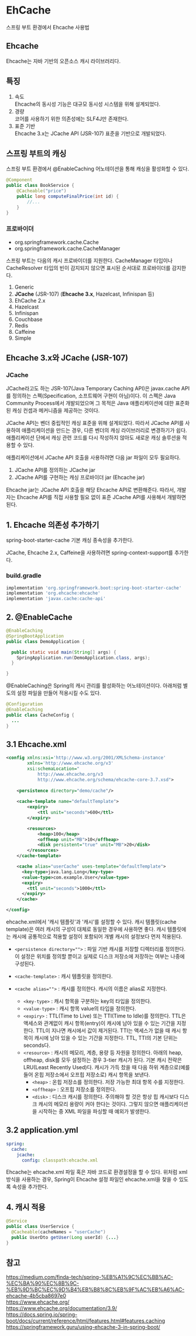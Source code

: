 # EhCache
스프링 부트 환경에서 Ehcache 사용법

## Ehcache
Ehcache는 자바 기반의 오픈소스 캐시 라이브러리다. 

## 특징
1. 속도  
  Ehcache의 동시성 기능은 대규모 동시성 시스템을 위해 설계되었다. 
2. 경량  
  코어를 사용하기 위한 의존성에는 SLF4J만 존재한다.
3. 표준 기반  
  Ehcache 3.x는 JCache API (JSR-107) 표준을 기반으로 개발되었다.

## 스프링 부트의 캐싱
스프링 부트 환경에서 @EnableCaching 어노테이션을 통해 캐싱을 활성화할 수 있다.

```java
@Component
public class BookService {
	@Cacheable("price")
	public long computeFinalPrice(int id) {
		//...
	}
}
```

### 프로바이더
- org.springframework.cache.Cache  
- org.springframework.cache.CacheManager  

스프링 부트는 다음의 캐시 프로바이더를 지원한다. CacheManager 타입이나 CacheResolver 타입의 빈이 감지되지 않으면 표시된 순서대로 프로바이더를 감지한다.

1. Generic
2. **JCache** (JSR-107) (**Ehcache 3.x**, Hazelcast, Infinispan 등)
3. EhCache 2.x
4. Hazelcast
5. Infinispan
6. Couchbase
7. Redis
8. Caffeine
9. Simple

## Ehcache 3.x와 JCache (JSR-107)

### JCache
JCache라고도 하는 JSR-107(Java Temporary Caching API)은 javax.cache API를 정의하는 스펙(Specification, 소프트웨어 구현이 아님)이다. 이 스펙은 Java Community Process에서 개발되었으며 그 목적은 Java 애플리케이션에 대한 표준화된 캐싱 컨셉과 메커니즘을 제공하는 것이다.  

JCache API는 벤더 중립적인 캐싱 표준을 위해 설계되었다. 따라서 JCache API를 사용하여 애플리케이션을 만드는 경우, 다른 벤더의 캐싱 라이브러리로 변경하기가 쉽다. 애플리케이션 단에서 캐싱 관련 코드를 다시 작성하지 않아도 새로운 캐싱 솔루션을 적용할 수 있다.  

애플리케이션에서 JCache API 호출을 사용하려면 다음 jar 파일이 모두 필요하다.

1. JCache API를 정의하는 JCache jar  
2. JCache API를 구현하는 캐싱 프로바이더 jar (Ehcache jar)  

Ehcache jar는 JCache API 호출을 해당 Ehcache API로 변환해준다. 따라서, 개발자는 Ehcache API를 직접 사용할 필요 없이 표준 JCache API를 사용해서 개발하면 된다.

## 1. Ehcache 의존성 추가하기

spring-boot-starter-cache
기본 캐싱 종속성을 추가한다.

JCache, Ehcache 2.x, Caffeine을 사용하려면 spring-context-support를 추가한다.

### build.gradle
```groovy
implementation 'org.springframework.boot:spring-boot-starter-cache'
implementation 'org.ehcache:ehcache'
implementation 'javax.cache:cache-api'
```

## 2. @EnableCache
```java
@EnableCaching
@SpringBootApplication
public class DemoApplication {

  public static void main(String[] args) {
    SpringApplication.run(DemoApplication.class, args);
  }

}
```

@EnableCaching은 Spring의 캐시 관리를 활성화하는 어노테이션이다. 아래처럼 별도의 설정 파일을 만들어 적용시킬 수도 있다.

```java
@Configuration
@EnableCaching
public class CacheConfig {
  ...
}
```

## 3.1 Ehcache.xml
```xml
<config xmlns:xsi='http://www.w3.org/2001/XMLSchema-instance'
        xmlns='http://www.ehcache.org/v3'
        xsi:schemaLocation="
            http://www.ehcache.org/v3 
            http://www.ehcache.org/schema/ehcache-core-3.7.xsd">
  
    <persistence directory="demo/cache"/>
  
    <cache-template name="defaultTemplate">
        <expiry>
            <ttl unit="seconds">600</ttl>
        </expiry>

        <resources>
            <heap>100</heap>
            <offheap unit="MB">10</offheap>
            <disk persistent="true" unit="MB">20</disk>
        </resources>
    </cache-template>

    <cache alias="userCache" uses-template="defaultTemplate">
      <key-type>java.lang.Long</key-type>
      <value-type>com.example.User</value-type>
      <expiry>
        <ttl unit="seconds">1000</ttl>
      </expiry>
    </cache>

</config>
```

ehcache.xml에서 '캐시 템플릿'과 '캐시'를 설정할 수 있다. 캐시 템플릿(cache template)은 여러 캐시의 구성이 대체로 동일한 경우에 사용하면 좋다. 캐시 템플릿에는 캐시에 공통적으로 적용할 설정이 포함되어 개별 캐시의 설정보다 먼저 적용된다. 

- ```<persistence directory="">``` : 파일 기반 캐시를 저장할 디렉터리를 정의한다. 이 설정은 위치를 정의할 뿐이고 실제로 디스크 저장소에 저장하는 여부는 나중에 구성된다.
- ```<cache-template>``` : 캐시 템플릿을 정의한다.

- ```<cache alias="">``` : 캐시를 정의한다. 캐시의 이름은 alias로 지정한다.
  - ```<key-type>``` : 캐시 항목을 구분하는 key의 타입을 정의한다.
  - ```<value-type>``` : 캐시 항목 value의 타입을 정의한다.
  - ```<expiry>``` : TTL(Time to Live) 또는 TTI(Time to Idle)를 정의한다. TTL은 액세스와 관계없이 캐시 항목(entry)이 캐시에 남아 있을 수 있는 기간을 지정한다. TTL이 지나면 캐시에서 값이 제거된다. TTI는 액세스가 없을 때 캐시 항목이 캐시에 남아 있을 수 있는 기간을 지정한다. TTL, TTI의 기본 단위는 seconds다.
  - ```<resource>``` : 캐시의 메모리, 계층, 용량 등 자원을 정의한다. 아래의 heap, offheap, disk를 모두 설정하는 경우 3-tier 캐시가 된다. 기본 캐시 전략은 LRU(Least Recently Used)다. 캐시가 가득 찼을 때 다음 하위 계층으로(예를 들어 온힙 저장소에서 오프힙 저장소로) 캐시 항목을 보낸다. 
    - ```<heap>``` : 온힙 저장소를 정의한다. 저장 가능한 최대 항목 수를 지정한다.
    - ```<offheap>``` : 오프힙 저장소를 정의한다. 
    - ```<disk>``` : 디스크 캐시를 정의한다. 주의해야 할 것은 항상 힙 캐시보다 디스크 캐시의 메모리 용량이 커야 한다는 것이다. 그렇지 않으면 애플리케이션을 시작하는 중 XML 파일을 파싱할 때 예외가 발생한다.
    
## 3.2 application.yml
```yaml
spring:
  cache:
    jcache:
      config: classpath:ehcache.xml
```

Ehcache는 ehcache.xml 파일 혹은 자바 코드로 환경설정을 할 수 있다. 위처럼 xml 방식을 사용하는 경우, Spring이 Ehcache 설정 파일인 ehcache.xml을 찾을 수 있도록 속성을 추가한다.

## 4. 캐시 적용
```java
@Service
public class UserService {
  @Cacheable(cacheNames = "userCache")
  public UserDto getUser(Long userId) {...} 
}
```


## 참고
https://medium.com/finda-tech/spring-%EB%A1%9C%EC%BB%AC-%EC%BA%90%EC%8B%9C-%EB%9D%BC%EC%9D%B4%EB%B8%8C%EB%9F%AC%EB%A6%AC-ehcache-4b5cba8697e0  
https://www.ehcache.org/  
https://www.ehcache.org/documentation/3.9/  
https://docs.spring.io/spring-boot/docs/current/reference/html/features.html#features.caching  
https://springframework.guru/using-ehcache-3-in-spring-boot/  